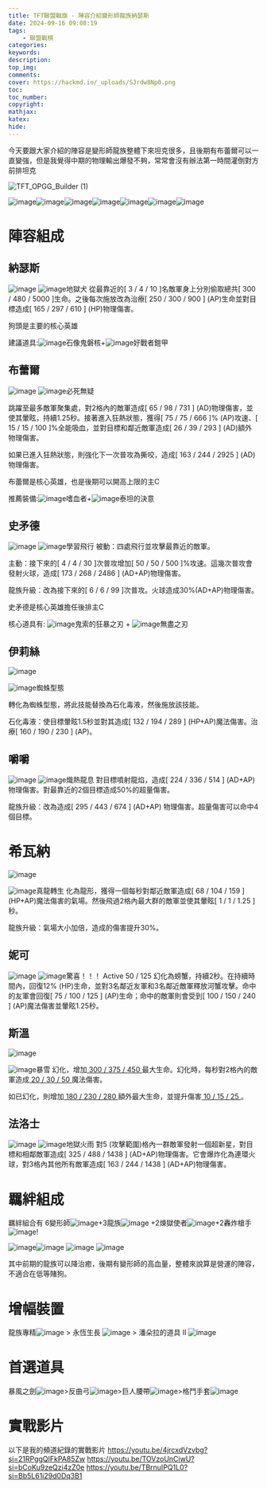 ```yaml
---
title: TFT聯盟戰旗 - 陣容介紹變形師龍族納瑟斯
date: 2024-09-16 09:08:19
tags:
    - 聯盟戰棋
categories:
keywords:
description:
top_img:
comments:
cover: https://hackmd.io/_uploads/SJrdw8Np0.png
toc:
toc_number:
copyright:
mathjax:
katex:
hide:
---
```

今天要跟大家介紹的陣容是變形師龍族整體下來坦克很多，且後期有布蕾爾可以一直變強，但是我覺得中期的物理輸出爆發不夠，常常會沒有辦法第一時間灌倒對方前排坦克



![TFT_OPGG_Builder (1)](https://hackmd.io/_uploads/SyTO8NBnC.png)

![image](https://hackmd.io/_uploads/r1wLDLE60.png)![image](https://hackmd.io/_uploads/S1ALwL4aR.png)![image](https://hackmd.io/_uploads/BJAvDINTR.png)![image](https://hackmd.io/_uploads/SJrdw8Np0.png)![image](https://hackmd.io/_uploads/SyetDIE6R.png)![image](https://hackmd.io/_uploads/BkuKD8VTC.png)![image](https://hackmd.io/_uploads/B16FvL46A.png)



# 陣容組成

##  納瑟斯 
![image](https://hackmd.io/_uploads/SJrdw8Np0.png)
![image](https://hackmd.io/_uploads/rytd5gDnC.png)地獄犬
從最靠近的[ 3 / 4 / 10 ]名敵軍身上分別偷取總共[ 300 / 480 / 5000 ]生命。之後每次施放改為治療[ 250 / 300 / 900 ] (AP)生命並對目標造成[ 165 / 297 / 610 ] (HP)物理傷害。

狗頭是主要的核心英雄

建議道具:![image](https://hackmd.io/_uploads/B1e1HP4aC.png)石像鬼磐核+![image](https://hackmd.io/_uploads/HkreHPEp0.png)好戰者鎧甲

## 布蕾爾 
![image](https://hackmd.io/_uploads/BkuKD8VTC.png)
![image](https://hackmd.io/_uploads/By4QJDVTR.png)必死無疑

跳躍至最多敵軍聚集處，對2格內的敵軍造成[ 65 / 98 / 731 ] (AD)物理傷害，並使其暈眩，持續1.25秒。接著進入狂熱狀態，獲得[ 75 / 75 / 666 ]% (AP)攻速、[ 15 / 15 / 100 ]%全能吸血，並對目標和鄰近敵軍造成[ 26 / 39 / 293 ] (AD)額外物理傷害。

如果已進入狂熱狀態，則強化下一次普攻為撕咬，造成[ 163 / 244 / 2925 ] (AD)物理傷害。

布蕾爾是核心英雄，也是後期可以開高上限的主C

推薦裝備:![image](https://hackmd.io/_uploads/HyKSSvVaC.png)嗜血者+![image](https://hackmd.io/_uploads/BylUSvVTC.png)泰坦的決意


## 史矛德
![image](https://hackmd.io/_uploads/B16FvL46A.png)
![image](https://hackmd.io/_uploads/ryT5yPVTC.png)學習飛行
被動：四處飛行並攻擊最靠近的敵軍。

主動：接下來的[ 4 / 4 / 30 ]次普攻增加[ 50 / 50 / 500 ]%攻速。這幾次普攻會發射火球，造成[ 173 / 268 / 2486 ] (AD+AP)物理傷害。

龍族升級：改為接下來的[ 6 / 6 / 99 ]次普攻。火球造成30%(AD+AP)物理傷害。

史矛德是核心英雄擔任後排主C

核心道具有: ![image](https://hackmd.io/_uploads/rJWprDN6A.png)鬼索的狂暴之刃 + ![image](https://hackmd.io/_uploads/HJO3SwNpC.png)無盡之刃


## 伊莉絲 
![image](https://hackmd.io/_uploads/S1Or3UNpR.png)

![image](https://hackmd.io/_uploads/rybx_UETR.png)蜘蛛型態

轉化為蜘蛛型態，將此技能替換為石化毒液，然後施放該技能。

石化毒液：使目標暈眩1.5秒並對其造成[ 132 / 194 / 289 ] (HP+AP)魔法傷害。治療[ 160 / 190 / 230 ] (AP)。

## 嚼嚼
![image](https://hackmd.io/_uploads/BkfUvIVaR.png)
![image](https://hackmd.io/_uploads/SkGn_I4aR.png)熾熱龍息
對目標噴射龍焰，造成[ 224 / 336 / 514 ] (AD+AP) 物理傷害。對最靠近的2個目標造成50%的超量傷害。

龍族升級：改為造成[ 295 / 443 / 674 ] (AD+AP) 物理傷害。超量傷害可以命中4個目標。

# 希瓦納
![image](https://hackmd.io/_uploads/r1wLDLE60.png)

![image](https://hackmd.io/_uploads/BknR3LV60.png)真龍轉生
化為龍形，獲得一個每秒對鄰近敵軍造成[ 68 / 104 / 159 ] (HP+AP)魔法傷害的氣場。然後飛過2格內最大群的敵軍並使其暈眩[ 1 / 1 / 1.25 ]秒。

龍族升級：氣場大小加倍，造成的傷害提升30%。

## 妮可
![image](https://hackmd.io/_uploads/S1ALwL4aR.png)
![image](https://hackmd.io/_uploads/r1Tdp8N60.png)驚喜！！！
Active
50 / 125
幻化為螃蟹，持續2秒。在持續時間內，回復12% (HP)生命，並對3名鄰近友軍和3名鄰近敵軍釋放河蟹攻擊。命中的友軍會回復[ 75 / 100 / 125 ] (AP)生命；命中的敵軍則會受到[ 100 / 150 / 240 ] (AP)魔法傷害並暈眩1.25秒。

## 斯溫
![image](https://hackmd.io/_uploads/BJAvDINTR.png)

![image](https://hackmd.io/_uploads/r16x08VTA.png)暴雪
幻化，增加[ 300 / 375 / 450 ](AP)最大生命。幻化時，每秒對2格內的敵軍造成[ 20 / 30 / 50 ](AP)魔法傷害。

如已幻化，則增加[ 180 / 230 / 280 ](AP)額外最大生命，並提升傷害[ 10 / 15 / 25 ](AP)。


## 法洛士
![image](https://hackmd.io/_uploads/SyetDIE6R.png)
![image](https://hackmd.io/_uploads/BJBa08EaA.png)地獄火雨
對5 (攻擊範圍)格內一群敵軍發射一個超新星，對目標和相鄰敵軍造成[ 325 / 488 / 1438 ] (AD+AP)物理傷害。它會爆炸化為連環火球，對3格內其他所有敵軍造成[ 163 / 244 / 1438 ] (AD+AP)物理傷害。



# 羈絆組成

羈絆組合有 6變形師![image](https://hackmd.io/_uploads/SJvCZDNTR.png)+3龍族![image](https://hackmd.io/_uploads/H1jMzPNpC.png)
+2煉獄使者![image](https://hackmd.io/_uploads/S1ggMPETA.png)+2轟炸槍手![image](https://hackmd.io/_uploads/BJk-MDVa0.png)!

![image](https://hackmd.io/_uploads/SJo_GwNp0.png)![image](https://hackmd.io/_uploads/ByecGPN60.png)
![image](https://hackmd.io/_uploads/BJcazvETA.png)
![image](https://hackmd.io/_uploads/HyF3MDEpA.png)

其中前期的龍族可以降治癒，後期有變形師的高血量，整體來說算是營運的陣容，不適合在低等賭狗。

# 增幅裝置

龍族專精![image](https://hackmd.io/_uploads/BkrY7D4aC.png) > 永恆生長 ![image](https://hackmd.io/_uploads/S18n7PE60.png) > 潘朵拉的道具 II ![image](https://hackmd.io/_uploads/Hk1C7DNaR.png)

# 首選道具
暴風之劍![image](https://hackmd.io/_uploads/ry28VvVT0.png)>反曲弓![image](https://hackmd.io/_uploads/HJSvVPN6A.png)>巨人腰帶![image](https://hackmd.io/_uploads/rJpvVv4a0.png)>格鬥手套![image](https://hackmd.io/_uploads/H14_4wE6A.png)


# 實戰影片

以下是我的頻道紀錄的實戰影片
https://youtu.be/4jrcxdVzvbg?si=21RPggQIFkPA85Zw
https://youtu.be/TOVzoUnCiwU?si=bCoKu9zeQzi4zZ0e
https://youtu.be/TBrnuIPQ1L0?si=Bb5L61i29d0Dq3B1